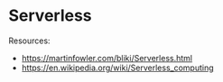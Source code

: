 # Serverless

Resources:

* https://martinfowler.com/bliki/Serverless.html
* https://en.wikipedia.org/wiki/Serverless_computing
